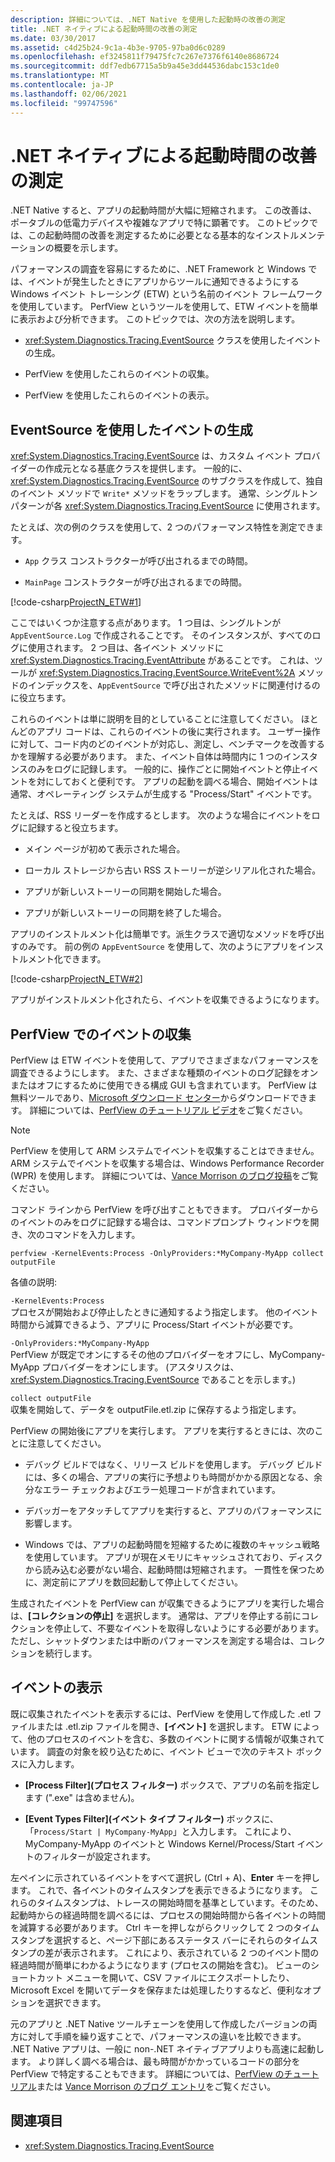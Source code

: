 ```yaml
---
description: 詳細については、.NET Native を使用した起動時の改善の測定
title: .NET ネイティブによる起動時間の改善の測定
ms.date: 03/30/2017
ms.assetid: c4d25b24-9c1a-4b3e-9705-97ba0d6c0289
ms.openlocfilehash: ef3245811f79475fc7c267e7376f6140e8686724
ms.sourcegitcommit: ddf7edb67715a5b9a45e3dd44536dabc153c1de0
ms.translationtype: MT
ms.contentlocale: ja-JP
ms.lasthandoff: 02/06/2021
ms.locfileid: "99747596"
---
```

# <a name="measuring-startup-improvement-with-net-native"></a>.NET ネイティブによる起動時間の改善の測定

.NET Native すると、アプリの起動時間が大幅に短縮されます。 この改善は、ポータブルの低電力デバイスや複雑なアプリで特に顕著です。 このトピックでは、この起動時間の改善を測定するために必要となる基本的なインストルメンテーションの概要を示します。  
  
 パフォーマンスの調査を容易にするために、.NET Framework と Windows では、イベントが発生したときにアプリからツールに通知できるようにする Windows イベント トレーシング (ETW) という名前のイベント フレームワークを使用しています。 PerfView というツールを使用して、ETW イベントを簡単に表示および分析できます。 このトピックでは、次の方法を説明します。  
  
- <xref:System.Diagnostics.Tracing.EventSource> クラスを使用したイベントの生成。  
  
- PerfView を使用したこれらのイベントの収集。  
  
- PerfView を使用したこれらのイベントの表示。  
  
## <a name="using-eventsource-to-emit-events"></a>EventSource を使用したイベントの生成  

 <xref:System.Diagnostics.Tracing.EventSource> は、カスタム イベント プロバイダーの作成元となる基底クラスを提供します。 一般的に、<xref:System.Diagnostics.Tracing.EventSource> のサブクラスを作成して、独自のイベント メソッドで `Write*` メソッドをラップします。 通常、シングルトン パターンが各 <xref:System.Diagnostics.Tracing.EventSource> に使用されます。  
  
 たとえば、次の例のクラスを使用して、2 つのパフォーマンス特性を測定できます。  
  
- `App` クラス コンストラクターが呼び出されるまでの時間。  
  
- `MainPage` コンストラクターが呼び出されるまでの時間。  
  
 [!code-csharp[ProjectN_ETW#1](../../../samples/snippets/csharp/VS_Snippets_CLR/projectn_etw/cs/etw1.cs#1)]  
  
 ここではいくつか注意する点があります。 1 つ目は、シングルトンが `AppEventSource.Log` で作成されることです。 そのインスタンスが、すべてのログに使用されます。 2 つ目は、各イベント メソッドに <xref:System.Diagnostics.Tracing.EventAttribute> があることです。 これは、ツールが <xref:System.Diagnostics.Tracing.EventSource.WriteEvent%2A> メソッドのインデックスを、`AppEventSource` で呼び出されたメソッドに関連付けるのに役立ちます。  
  
 これらのイベントは単に説明を目的としていることに注意してください。 ほとんどのアプリ コードは、これらのイベントの後に実行されます。 ユーザー操作に対して、コード内のどのイベントが対応し、測定し、ベンチマークを改善するかを理解する必要があります。 また、イベント自体は時間内に 1 つのインスタンスのみをログに記録します。 一般的に、操作ごとに開始イベントと停止イベントを対にしておくと便利です。 アプリの起動を調べる場合、開始イベントは通常、オペレーティング システムが生成する "Process/Start" イベントです。  
  
 たとえば、RSS リーダーを作成するとします。 次のような場合にイベントをログに記録すると役立ちます。  
  
- メイン ページが初めて表示された場合。  
  
- ローカル ストレージから古い RSS ストーリーが逆シリアル化された場合。  
  
- アプリが新しいストーリーの同期を開始した場合。  
  
- アプリが新しいストーリーの同期を終了した場合。  
  
 アプリのインストルメント化は簡単です。派生クラスで適切なメソッドを呼び出すのみです。 前の例の `AppEventSource` を使用して、次のようにアプリをインストルメント化できます。  
  
 [!code-csharp[ProjectN_ETW#2](../../../samples/snippets/csharp/VS_Snippets_CLR/projectn_etw/cs/etw2.cs#2)]  
  
 アプリがインストルメント化されたら、イベントを収集できるようになります。  
  
## <a name="gathering-events-with-perfview"></a>PerfView でのイベントの収集  

 PerfView は ETW イベントを使用して、アプリでさまざまなパフォーマンスを調査できるようにします。 また、さまざまな種類のイベントのログ記録をオンまたはオフにするために使用できる構成 GUI も含まれています。 PerfView は無料ツールであり、[Microsoft ダウンロード センター](https://www.microsoft.com/download/details.aspx?id=28567)からダウンロードできます。 詳細については、[PerfView のチュートリアル ビデオ](https://channel9.msdn.com/Series/PerfView-Tutorial)をご覧ください。  
  
> [!NOTE]
> PerfView を使用して ARM システムでイベントを収集することはできません。 ARM システムでイベントを収集する場合は、Windows Performance Recorder (WPR) を使用します。 詳細については、[Vance Morrison のブログ投稿](/archive/blogs/vancem/collecting-etwperfview-data-on-an-windows-rt-winrt-arm-surface-device)をご覧ください。  
  
 コマンド ラインから PerfView を呼び出すこともできます。 プロバイダーからのイベントのみをログに記録する場合は、コマンドプロンプト ウィンドウを開き、次のコマンドを入力します。  
  
```console
perfview -KernelEvents:Process -OnlyProviders:*MyCompany-MyApp collect outputFile
```  
  
 各値の説明:  
  
 `-KernelEvents:Process`  
 プロセスが開始および停止したときに通知するよう指定します。 他のイベント時間から減算できるよう、アプリに Process/Start イベントが必要です。  
  
 `-OnlyProviders:*MyCompany-MyApp`  
 PerfView が既定でオンにするその他のプロバイダーをオフにし、MyCompany-MyApp プロバイダーをオンにします。  (アスタリスクは、<xref:System.Diagnostics.Tracing.EventSource> であることを示します。)  
  
 `collect outputFile`  
 収集を開始して、データを outputFile.etl.zip に保存するよう指定します。  
  
 PerfView の開始後にアプリを実行します。 アプリを実行するときには、次のことに注意してください。  
  
- デバッグ ビルドではなく、リリース ビルドを使用します。 デバッグ ビルドには、多くの場合、アプリの実行に予想よりも時間がかかる原因となる、余分なエラー チェックおよびエラー処理コードが含まれています。  
  
- デバッガーをアタッチしてアプリを実行すると、アプリのパフォーマンスに影響します。  
  
- Windows では、アプリの起動時間を短縮するために複数のキャッシュ戦略を使用しています。 アプリが現在メモリにキャッシュされており、ディスクから読み込む必要がない場合、起動時間は短縮されます。 一貫性を保つために、測定前にアプリを数回起動して停止してください。  
  
 生成されたイベントを PerfView can が収集できるようにアプリを実行した場合は、**[コレクションの停止]** を選択します。 通常は、アプリを停止する前にコレクションを停止して、不要なイベントを取得しないようにする必要があります。 ただし、シャットダウンまたは中断のパフォーマンスを測定する場合は、コレクションを続行します。  
  
## <a name="displaying-the-events"></a>イベントの表示  

 既に収集されたイベントを表示するには、PerfView を使用して作成した .etl ファイルまたは .etl.zip ファイルを開き、**[イベント]** を選択します。 ETW によって、他のプロセスのイベントを含む、多数のイベントに関する情報が収集されています。 調査の対象を絞り込むために、イベント ビューで次のテキスト ボックスに入力します。  
  
- **[Process Filter]\(プロセス フィルター\)** ボックスで、アプリの名前を指定します (".exe" は含めません)。  
  
- **[Event Types Filter]\(イベント タイプ フィルター\)** ボックスに、「`Process/Start | MyCompany-MyApp`」と入力します。 これにより、MyCompany-MyApp のイベントと Windows Kernel/Process/Start イベントのフィルターが設定されます。  
  
 左ペインに示されているイベントをすべて選択し (Ctrl + A)、**Enter** キーを押します。 これで、各イベントのタイムスタンプを表示できるようになります。 これらのタイムスタンプは、トレースの開始時間を基準としています。そのため、起動時からの経過時間を調べるには、プロセスの開始時間から各イベントの時間を減算する必要があります。 Ctrl キーを押しながらクリックして 2 つのタイムスタンプを選択すると、ページ下部にあるステータス バーにそれらのタイムスタンプの差が表示されます。 これにより、表示されている 2 つのイベント間の経過時間が簡単にわかるようになります (プロセスの開始を含む)。 ビューのショートカット メニューを開いて、CSV ファイルにエクスポートしたり、Microsoft Excel を開いてデータを保存または処理したりするなど、便利なオプションを選択できます。  
  
 元のアプリと .NET Native ツールチェーンを使用して作成したバージョンの両方に対して手順を繰り返すことで、パフォーマンスの違いを比較できます。   .NET Native アプリは、一般に non-.NET ネイティブアプリよりも高速に起動します。 より詳しく調べる場合は、最も時間がかかっているコードの部分を PerfView で特定することもできます。 詳細については、[PerfView のチュートリアル](https://channel9.msdn.com/Series/PerfView-Tutorial)または [Vance Morrison のブログ エントリ](/archive/blogs/vancem/publication-of-the-perfview-performance-analysis-tool)をご覧ください。  
  
## <a name="see-also"></a>関連項目

- <xref:System.Diagnostics.Tracing.EventSource>
